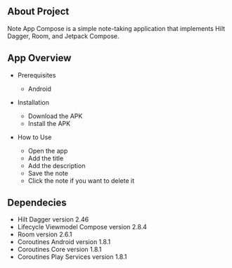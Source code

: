 ## About Project <br />
Note App Compose is a simple note-taking application that implements Hilt Dagger, Room, and Jetpack Compose.

## App Overview <br />
- Prerequisites
  - Android

- Installation
  - Download the APK
  - Install the APK
 
- How to Use
  - Open the app
  - Add the title
  - Add the description
  - Save the note
  - Click the note if you want to delete it

## Dependecies <br />
  - Hilt Dagger version 2.46
  - Lifecycle Viewmodel Compose version 2.8.4
  - Room version 2.6.1
  - Coroutines Android version 1.8.1
  - Coroutines Core version 1.8.1
  - Coroutines Play Services version 1.8.1
